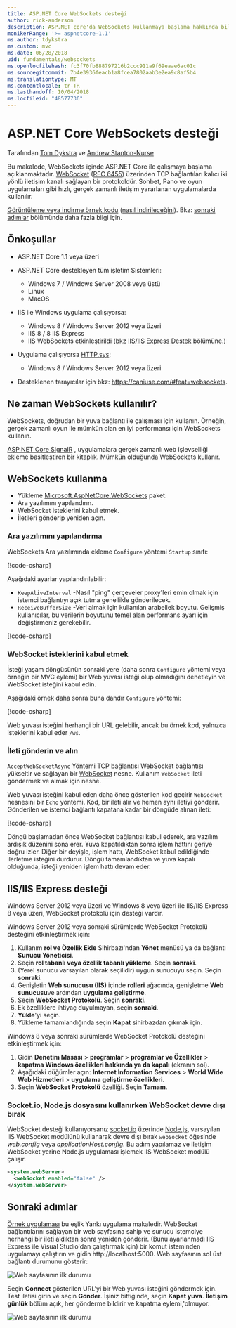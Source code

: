 ```yaml
---
title: ASP.NET Core WebSockets desteği
author: rick-anderson
description: ASP.NET core'da WebSockets kullanmaya başlama hakkında bilgi edinin.
monikerRange: '>= aspnetcore-1.1'
ms.author: tdykstra
ms.custom: mvc
ms.date: 06/28/2018
uid: fundamentals/websockets
ms.openlocfilehash: fc3f70fb888797216b2ccc911a9f69eaae6ac01c
ms.sourcegitcommit: 7b4e3936feacb1a8fcea7802aab3e2ea9c8af5b4
ms.translationtype: MT
ms.contentlocale: tr-TR
ms.lasthandoff: 10/04/2018
ms.locfileid: "48577736"
---
```

# <a name="websockets-support-in-aspnet-core"></a>ASP.NET Core WebSockets desteği

Tarafından [Tom Dykstra](https://github.com/tdykstra) ve [Andrew Stanton-Nurse](https://github.com/anurse)

Bu makalede, WebSockets içinde ASP.NET Core ile çalışmaya başlama açıklanmaktadır. [WebSocket](https://wikipedia.org/wiki/WebSocket) ([RFC 6455](https://tools.ietf.org/html/rfc6455)) üzerinden TCP bağlantıları kalıcı iki yönlü iletişim kanalı sağlayan bir protokoldür. Sohbet, Pano ve oyun uygulamaları gibi hızlı, gerçek zamanlı iletişim yararlanan uygulamalarda kullanılır.

[Görüntüleme veya indirme örnek kodu](https://github.com/aspnet/Docs/tree/master/aspnetcore/fundamentals/websockets/sample) ([nasıl indirileceğini](xref:tutorials/index#how-to-download-a-sample)). Bkz: [sonraki adımlar](#next-steps) bölümünde daha fazla bilgi için.

## <a name="prerequisites"></a>Önkoşullar

* ASP.NET Core 1.1 veya üzeri
* ASP.NET Core destekleyen tüm işletim Sistemleri:
  
  * Windows 7 / Windows Server 2008 veya üstü
  * Linux
  * MacOS
  
* IIS ile Windows uygulama çalışıyorsa:

  * Windows 8 / Windows Server 2012 veya üzeri
  * IIS 8 / 8 IIS Express
  * IIS WebSockets etkinleştirildi (bkz [IIS/IIS Express Destek](#iisiis-express-support) bölümüne.)
  
* Uygulama çalışıyorsa [HTTP.sys](xref:fundamentals/servers/httpsys):

  * Windows 8 / Windows Server 2012 veya üzeri

* Desteklenen tarayıcılar için bkz: https://caniuse.com/#feat=websockets.

## <a name="when-to-use-websockets"></a>Ne zaman WebSockets kullanılır?

WebSockets, doğrudan bir yuva bağlantı ile çalışması için kullanın. Örneğin, gerçek zamanlı oyun ile mümkün olan en iyi performansı için WebSockets kullanın.

[ASP.NET Core SignalR](xref:signalr/introduction) , uygulamalara gerçek zamanlı web işlevselliği ekleme basitleştiren bir kitaplık. Mümkün olduğunda WebSockets kullanır.

## <a name="how-to-use-websockets"></a>WebSockets kullanma

* Yükleme [Microsoft.AspNetCore.WebSockets](https://www.nuget.org/packages/Microsoft.AspNetCore.WebSockets/) paket.
* Ara yazılımını yapılandırın.
* WebSocket isteklerini kabul etmek.
* İletileri gönderip yeniden açın.

### <a name="configure-the-middleware"></a>Ara yazılımını yapılandırma

WebSockets Ara yazılımında ekleme `Configure` yöntemi `Startup` sınıfı:

[!code-csharp[](websockets/sample/Startup.cs?name=UseWebSockets)]

Aşağıdaki ayarlar yapılandırılabilir:

* `KeepAliveInterval` -Nasıl "ping" çerçeveler proxy'leri emin olmak için istemci bağlantıyı açık tutma genellikle gönderilecek.
* `ReceiveBufferSize` -Veri almak için kullanılan arabellek boyutu. Gelişmiş kullanıcılar, bu verilerin boyutunu temel alan performans ayarı için değiştirmeniz gerekebilir.

[!code-csharp[](websockets/sample/Startup.cs?name=UseWebSocketsOptions)]

### <a name="accept-websocket-requests"></a>WebSocket isteklerini kabul etmek

İsteği yaşam döngüsünün sonraki yere (daha sonra `Configure` yöntemi veya örneğin bir MVC eylemi) bir Web yuvası isteği olup olmadığını denetleyin ve WebSocket isteğini kabul edin.

Aşağıdaki örnek daha sonra buna dandır `Configure` yöntemi:

[!code-csharp[](websockets/sample/Startup.cs?name=AcceptWebSocket&highlight=7)]

Web yuvası isteğini herhangi bir URL gelebilir, ancak bu örnek kod, yalnızca isteklerini kabul eder `/ws`.

### <a name="send-and-receive-messages"></a>İleti gönderin ve alın

`AcceptWebSocketAsync` Yöntemi TCP bağlantısı WebSocket bağlantısı yükseltir ve sağlayan bir [WebSocket](/dotnet/core/api/system.net.websockets.websocket) nesne. Kullanım `WebSocket` ileti göndermek ve almak için nesne.

Web yuvası isteğini kabul eden daha önce gösterilen kod geçirir `WebSocket` nesnesini bir `Echo` yöntemi. Kod, bir ileti alır ve hemen aynı iletiyi gönderir. Gönderilen ve istemci bağlantı kapatana kadar bir döngüde alınan ileti:

[!code-csharp[](websockets/sample/Startup.cs?name=Echo)]

Döngü başlamadan önce WebSocket bağlantısı kabul ederek, ara yazılım ardışık düzenini sona erer. Yuva kapatıldıktan sonra işlem hattını geriye doğru izler. Diğer bir deyişle, işlem hattı, WebSocket kabul edildiğinde ilerletme isteğini durdurur. Döngü tamamlandıktan ve yuva kapalı olduğunda, isteği yeniden işlem hattı devam eder.

## <a name="iisiis-express-support"></a>IIS/IIS Express desteği

Windows Server 2012 veya üzeri ve Windows 8 veya üzeri ile IIS/IIS Express 8 veya üzeri, WebSocket protokolü için desteği vardır.

Windows Server 2012 veya sonraki sürümlerde WebSocket Protokolü desteğini etkinleştirmek için:

1. Kullanım **rol ve Özellik Ekle** Sihirbazı'ndan **Yönet** menüsü ya da bağlantı **Sunucu Yöneticisi**.
1. Seçin **rol tabanlı veya özellik tabanlı yükleme**. Seçin **sonraki**.
1. (Yerel sunucu varsayılan olarak seçilidir) uygun sunucuyu seçin. Seçin **sonraki**.
1. Genişletin **Web sunucusu (IIS)** içinde **rolleri** ağacında, genişletme **Web sunucusu**ve ardından **uygulama geliştirme**.
1. Seçin **WebSocket Protokolü**. Seçin **sonraki**.
1. Ek özelliklere ihtiyaç duyulmayan, seçin **sonraki**.
1. **Yükle**'yi seçin.
1. Yükleme tamamlandığında seçin **Kapat** sihirbazdan çıkmak için.

Windows 8 veya sonraki sürümlerde WebSocket Protokolü desteğini etkinleştirmek için:

1. Gidin **Denetim Masası** > **programlar** > **programlar ve Özellikler** > **kapatma Windows özellikleri hakkında ya da kapalı** (ekranın sol).
1. Aşağıdaki düğümler açın: **Internet Information Services** > **World Wide Web Hizmetleri** > **uygulama geliştirme özellikleri**.
1. Seçin **WebSocket Protokolü** özelliği. Seçin **Tamam**.

### <a name="disable-websocket-when-using-socketio-on-nodejs"></a>Socket.io, Node.js dosyasını kullanırken WebSocket devre dışı bırak

WebSocket desteği kullanıyorsanız [socket.io](https://socket.io/) üzerinde [Node.js](https://nodejs.org/), varsayılan IIS WebSocket modülünü kullanarak devre dışı bırak `webSocket` öğesinde *web.config* veya *applicationHost.config*. Bu adım yapılamaz ve iletişim WebSocket yerine Node.js uygulaması işlemek IIS WebSocket modülü çalışır.

```xml
<system.webServer>
  <webSocket enabled="false" />
</system.webServer>
```

## <a name="next-steps"></a>Sonraki adımlar

[Örnek uygulaması](https://github.com/aspnet/Docs/tree/master/aspnetcore/fundamentals/websockets/sample) bu eşlik Yankı uygulama makaledir. WebSocket bağlantılarını sağlayan bir web sayfasına sahip ve sunucu istemciye herhangi bir ileti aldıktan sonra yeniden gönderir. (Bunu ayarlanmadı IIS Express ile Visual Studio'dan çalıştırmak için) bir komut isteminden uygulamayı çalıştırın ve gidin http://localhost:5000. Web sayfasının sol üst bağlantı durumunu gösterir:

![Web sayfasının ilk durumu](websockets/_static/start.png)

Seçin **Connect** gösterilen URL'yi bir Web yuvası isteğini göndermek için. Test iletisi girin ve seçin **Gönder**. İşiniz bittiğinde, seçin **Kapat yuva**. **İletişim günlük** bölüm açık, her gönderme bildirir ve kapatma eylemi,'olmuyor.

![Web sayfasının ilk durumu](websockets/_static/end.png)

